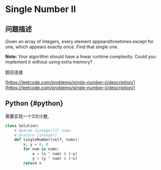 # Single Number II

## 问题描述

Given an array of integers, every element appearsthreetimes except for one, which appears exactly once. Find that single one.

**Note:** Your algorithm should have a linear runtime complexity. Could you implement it without using extra memory?

题目连接

[https://leetcode.com/problems/single-number-ii/description/](https://leetcode.com/problems/single-number-ii/description/)

## Python {#python}

需要实现一个3次计数,

```python
class Solution:
    # @param {integer[]} nums
    # @return {integer}
    def singleNumber(self, nums):
        x, y = 0, 0
        for num in nums:
            x = (x ^ num) & (~y)
            y = (y ^ num) & (~x)
        return x
```

